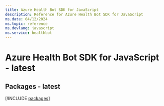 ```yaml
---
title: Azure Health Bot SDK for JavaScript
description: Reference for Azure Health Bot SDK for JavaScript
ms.date: 04/12/2024
ms.topic: reference
ms.devlang: javascript
ms.service: healthbot
---
```

# Azure Health Bot SDK for JavaScript - latest
## Packages - latest
[!INCLUDE [packages](health-bot-index.md)]